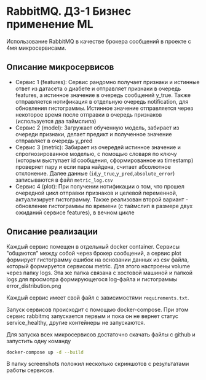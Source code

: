 # RabbitMQ. ДЗ-1 Бизнес применение ML
Использование RabbitMQ в качестве брокера сообщений в проекте с 4мя микросервисами.

## Описание микросервисов
- Сервис 1 (features): Сервис рандомно получает признаки и истинные ответ из датасета о диабете и отправляет признаки в очередь features, a истинное значение в очередь сообщений y_true. Также отправляется нотификация в отдельную очередь notification, для обновления гистограммы. Истинное значение отправляется через некоторое время после отправки в очередь признаков (используется два таймслипа)
- Сервис 2 (model): Загружает обученную модель, забирает из очереди признаки, делает предикт и полученное значение отправляет в очередь y_pred
- Сервис 3 (metric): Забирает из очередей истинное значение и спрогнозированное моделью, с помощью словаря по ключу (которым выступает id сообщения, сформированное из timestamp) проверяет пару и если пара найдена, считает абсолютное отклонение. Далее данные (`id`,`y_true`,`y_pred`,`absolute_error`) записываются в файл `metric_log.csv`
- Сервис 4 (plot): При получении нотификации о том, что прошел очередной цикл отправки признаков и целевой переменной, актуализирует гистограмму. Также реализован второй вариант - обновление гистограммы по времени (с таймслип в размере двух ожиданий сервисе features), в вечном цикле

## Описание реализации
Каждый сервис помещен в отдельный docker container. Сервисы "общаются" между собой через брокер сообщений, а сервис plot формирует гистограмму ошибок на основании данных из csv файла, который формируется сервисом metric. Для этого настроены volume через папку logs. Эта же папка связана с хостовой машиной и папкой logs для просмотра формирующегося log-файла и гистограммы error_distribution.png

Каждый сервис имеет свой файл с зависимостями `requirements.txt`.

Запуск сервисов происходит с помощью docker-compose. При этом сервис rabbitmq запускается первым и пока он не вернет статус service_healthy, другие контейнеры не запускаются.

Для запуска всех микросервисов достаточно скачать файлы с github и запустить одну команду
```bash
docker-compose up -d --build
```

В папку screenshots положил несколько скриншотов с результатами работы сервисов.
